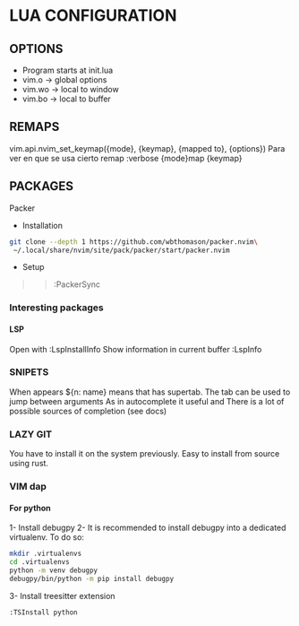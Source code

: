 # LUA CONFIGURATION
## OPTIONS
* Program starts at init.lua
* vim.o -> global options
* vim.wo -> local to window
* vim.bo -> local to buffer

## REMAPS
vim.api.nvim_set_keymap({mode}, {keymap}, {mapped to}, {options})
Para ver en que se usa cierto remap :verbose {mode}map {keymap}

## PACKAGES
Packer
* Installation
```bash
git clone --depth 1 https://github.com/wbthomason/packer.nvim\
 ~/.local/share/nvim/site/pack/packer/start/packer.nvim
```
* Setup
>> :PackerSync

### Interesting packages
#### LSP
Open with :LspInstallInfo
Show information in current buffer :LspInfo

### SNIPETS
When appears ${n: name} means that has supertab. The tab can be used to jump between arguments
As in autocomplete it useful <c-e> and <c-y>
There is a lot of possible sources of completion (see docs)

### LAZY GIT
You have to install it on the system previously.
Easy to install from source using rust.

### VIM dap
#### For python
1- Install debugpy
2- It is recommended to install debugpy into a dedicated virtualenv. To do so:
```bash
mkdir .virtualenvs
cd .virtualenvs
python -m venv debugpy
debugpy/bin/python -m pip install debugpy 
```
3- Install treesitter extension
```
:TSInstall python
```






